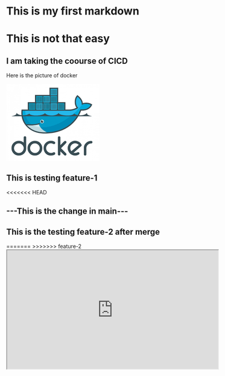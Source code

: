 <h1 align-item = center>This is my first markdown</h1>

# This is not that easy

## I am taking the coourse of CICD

Here is the picture of docker

<div>
    <img src="/image/docker.png">
</div>

<h2>This is testing feature-1</h2>
<<<<<<< HEAD
<h2>---This is the change in main---</h2>
<h2>This is the testing feature-2 after merge</h2>
=======
>>>>>>> feature-2
<iframe width="560" height="315"
    src="https://www.youtube.com/watch?v=_dfLOzuIg2o"
    title="Youtube Docker Testing">
</iframe>
